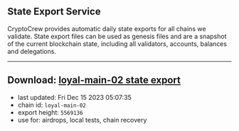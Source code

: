## State Export Service
CryptoCrew provides automatic daily state exports for all chains we validate. State export files can be used as genesis files and are a snapshot of the current blockchain state, including all validators, accounts, balances and delegations.

---
**Download: [loyal-main-02 state export](https://dl.ccvalidators.com/SERVICE/loyal/loyal-main-02_export_5569136.json)**
---

- last updated: Fri Dec 15 2023 05:07:35
- chain id: `loyal-main-02`
- export height: `5569136`
- use for: airdrops, local tests, chain recovery
